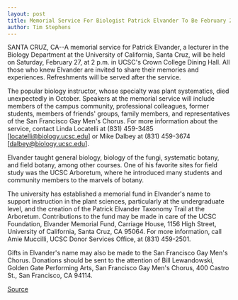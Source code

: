 ```yaml
---
layout: post
title: Memorial Service For Biologist Patrick Elvander To Be February 27, 1999
author: Tim Stephens
---
```


SANTA CRUZ, CA--A memorial service for Patrick Elvander, a lecturer in the Biology Department at the University of California, Santa Cruz, will be held on Saturday, February 27, at 2 p.m. in UCSC's Crown College Dining Hall. All those who knew Elvander are invited to share their memories and experiences. Refreshments will be served after the service.

The popular biology instructor, whose specialty was plant systematics, died unexpectedly in October. Speakers at the memorial service will include members of the campus community, professional colleagues, former students, members of friends' groups, family members, and representatives of the San Francisco Gay Men's Chorus. For more information about the service, contact Linda Locatelli at (831) 459-3485 [locatelli@biology.ucsc.edu] or Mike Dalbey at (831) 459-3674 [dalbey@biology.ucsc.edu].

Elvander taught general biology, biology of the fungi, systematic botany, and field botany, among other courses. One of his favorite sites for field study was the UCSC Arboretum, where he introduced many students and community members to the marvels of botany.

The university has established a memorial fund in Elvander's name to support instruction in the plant sciences, particularly at the undergraduate level, and the creation of the Patrick Elvander Taxonomy Trail at the Arboretum. Contributions to the fund may be made in care of the UCSC Foundation, Elvander Memorial Fund, Carriage House, 1156 High Street, University of California, Santa Cruz, CA 95064. For more information, call Amie Muccilli, UCSC Donor Services Office, at (831) 459-2501.

Gifts in Elvander's name may also be made to the San Francisco Gay Men's Chorus. Donations should be sent to the attention of Bill Lewandowski, Golden Gate Performing Arts, San Francisco Gay Men's Chorus, 400 Castro St., San Francisco, CA 94114.

[Source](http://www1.ucsc.edu/news_events/press_releases/archive/98-99/02-99/elvander.htm "Permalink to UC Santa Cruz: Elvander Memorial February 27")
